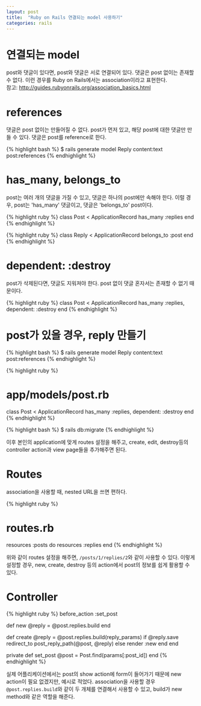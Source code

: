 ```yaml
---
layout: post
title:  "Ruby on Rails 연결되는 model 사용하기"
categories: rails
---
```


# 연결되는 model
post와 댓글이 있다면, post와 댓글은 서로 연결되어 있다.
댓글은 post 없이는 존재할 수 없다.
이런 경우를 Ruby on Rails에서는 association이라고 표현한다.<br>
참고: <http://guides.rubyonrails.org/association_basics.html><br>

# references
댓글은 post 없이는 만들어질 수 없다.
post가 먼저 있고, 해당 post에 대한 댓글만 만들 수 있다.
댓글은 post를 reference로 한다.

{% highlight bash %}
$ rails generate model Reply content:text post:references
{% endhighlight %}

# has_many, belongs_to
post는 여러 개의 댓글을 가질 수 있고, 댓글은 하나의 post에만 속해야 한다.
이럴 경우, post는 'has_many' 댓글이고, 댓글은 'belongs_to' post이다.

{% highlight ruby %}
class Post < ApplicationRecord
  has_many :replies
end
{% endhighlight %}

{% highlight ruby %}
class Reply < ApplicationRecord
   belongs_to :post
end
{% endhighlight %}

# dependent: :destroy
post가 삭제된다면, 댓글도 지워져야 한다.
post 없이 댓글 혼자서는 존재할 수 없기 때문이다.

{% highlight ruby %}
class Post < ApplicationRecord
  has_many :replies, dependent: :destroy
end
{% endhighlight %}

# post가 있을 경우, reply 만들기

{% highlight bash %}
$ rails generate model Reply content:text post:references
{% endhighlight %}

{% highlight ruby %}
# app/models/post.rb
class Post < ApplicationRecord
	has_many :replies, dependent: :destroy
end
{% endhighlight %}

{% highlight bash %}
$ rails db:migrate
{% endhighlight %}

이후 본인의 application에 맞게 routes 설정을 해주고, create, edit, destroy등의 controller action과 view page들을 추가해주면 된다.

# Routes
association을 사용할 때, nested URL을 쓰면 편하다.

{% highlight ruby %}
# routes.rb
resources :posts do
	resources :replies
end
{% endhighlight %}

위와 같이 routes 설정을 해주면, <code>/posts/1/replies/2</code>와 같이 사용할 수 있다.
이렇게 설정할 경우, new, create, destroy 등의 action에서 post의 정보를 쉽게 활용할 수 있다.

# Controller

{% highlight ruby %}
before_action :set_post

def new
	@reply = @post.replies.build
end

def create
	@reply = @post.replies.build(reply_params)
	if @reply.save
		redirect_to post_reply_path(@post, @reply)
	else
		render :new
	end
end

private
	def set_post
		@post = Post.find(params[:post_id])
	end
{% endhighlight %}

실제 어플리케이션에서는 post의 show action에 form이 들어가기 때문에 new action이 필요 없겠지만, 예시로 적었다.
association을 사용할 경우 <code>@post.replies.build</code>와 같이 두 개체를 연결해서 사용할 수 있고, build가 new method와 같은 역할을 해준다.